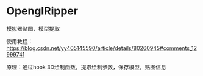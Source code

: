 # OpenglRipper
模拟器贴图，模型提取  

使用教程：https://blog.csdn.net/yy405145590/article/details/80260945#comments_12999741

原理：通过hook 3D绘制函数，提取绘制参数，保存模型，贴图信息
